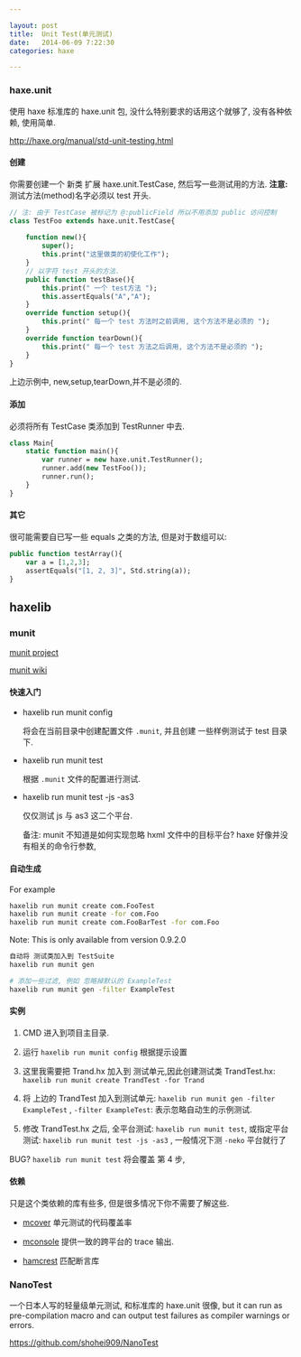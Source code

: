 ```yaml
---

layout: post
title:  Unit Test(单元测试)
date:   2014-06-09 7:22:30
categories: haxe

---
```



### haxe.unit

使用 haxe 标准库的 haxe.unit 包, 没什么特别要求的话用这个就够了, 没有各种依赖, 使用简单.

http://haxe.org/manual/std-unit-testing.html

<!-- more -->

#### 创建

你需要创建一个 新类 扩展 haxe.unit.TestCase, 然后写一些测试用的方法. **注意:** 测试方法(method)名字必须以 test 开头.

```haxe
// 注: 由于 TestCase 被标记为 @:publicField 所以不用添加 public 访问控制
class TestFoo extends haxe.unit.TestCase{
	
	function new(){
		super();
		this.print("这里做类的初使化工作");
	}	
	// 以字符 test 开头的方法.
	public function testBase(){
		this.print(" 一个 test方法 ");
		this.assertEquals("A","A");
	}
	override function setup(){
		this.print(" 每一个 test 方法时之前调用, 这个方法不是必须的 ");
	}
	override function tearDown(){
		this.print(" 每一个 test 方法之后调用, 这个方法不是必须的 ");
	}
}
```

上边示例中, new,setup,tearDown,并不是必须的. 

#### 添加

必须将所有 TestCase 类添加到 TestRunner 中去.

```haxe
class Main{
	static function main(){
		var runner = new haxe.unit.TestRunner();
		runner.add(new TestFoo());
		runner.run();	
	}
}
```

#### 其它

很可能需要自已写一些 equals 之类的方法, 但是对于数组可以:

```haxe
public function testArray(){
	var a = [1,2,3];
	assertEquals("[1, 2, 3]", Std.string(a));
}
```


haxelib
------

### munit

[munit project](https://github.com/massiveinteractive/MassiveUnit/)

[munit wiki](https://github.com/massiveinteractive/MassiveUnit/wiki)

#### 快速入门

* haxelib run munit config

  将会在当前目录中创建配置文件 `.munit`, 并且创建 一些样例测试于 test 目录下.

* haxelib run munit test

  根据 `.munit` 文件的配置进行测试.

* haxelib run munit test -js -as3

  仅仅测试 js 与 as3 这二个平台.
  
  备注: munit 不知道是如何实现忽略 hxml 文件中的目标平台? haxe 好像并没有相关的命令行参数,  	


#### 自动生成

For example

```bash
haxelib run munit create com.FooTest
haxelib run munit create -for com.Foo
haxelib run munit create com.FooBarTest -for com.Foo
```

Note: This is only available from version 0.9.2.0

```bash
自动将 测试类加入到 TestSuite
haxelib run munit gen

# 添加一些过滤, 例如 忽略掉默认的 ExampleTest
haxelib run munit gen -filter ExampleTest
```


#### 实例

 1. CMD 进入到项目主目录.

 2. 运行 `haxelib run munit config` 根据提示设置

 3. 这里我需要把 Trand.hx 加入到 测试单元,因此创建测试类 TrandTest.hx:  `haxelib run munit create TrandTest -for Trand`

 4. 将 上边的 TrandTest 加入到测试单元: `haxelib run munit gen -filter ExampleTest` , `-filter ExampleTest`: 表示忽略自动生的示例测试.

 5. 修改 TrandTest.hx 之后, 全平台测试: `haxelib run munit test`, 或指定平台测试: `haxelib run munit test -js -as3` , 一般情况下测 `-neko` 平台就行了

  BUG? `haxelib run munit test` 将会覆盖 第 4 步, 


#### 依赖

只是这个类依赖的库有些多, 但是很多情况下你不需要了解这些.

* [mcover](https://github.com/massiveinteractive/mcover) 单元测试的代码覆盖率

* [mconsole](https://github.com/massiveinteractive/mconsole) 提供一致的跨平台的 trace 输出.

* [hamcrest](https://github.com/mikestead/hamcrest-haxe) 匹配断言库


### NanoTest

一个日本人写的轻量级单元测试, 和标准库的 haxe.unit 很像, but it can run as pre-compilation macro and can output test failures as compiler warnings or errors.

<https://github.com/shohei909/NanoTest>

<br />